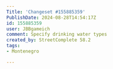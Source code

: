 ```yaml
---
Title: 'Changeset #155885359'
PublishDate: 2024-08-28T14:54:17Z
id: 155885359
user: JBBgameich
comment: Specify drinking water types
created_by: StreetComplete 58.2
tags:
- Montenegro

---
```

